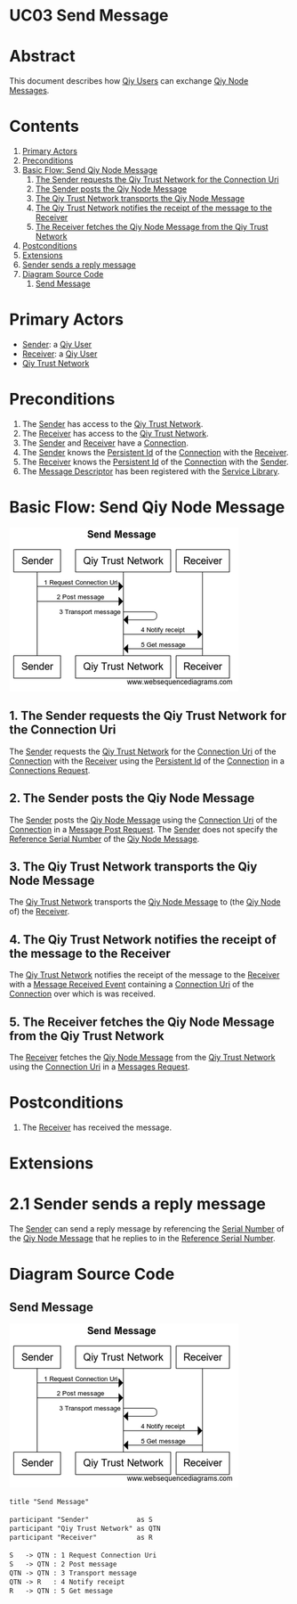 # UC03 Send Message

# Abstract

This document describes how [Qiy Users](../Definitions.md#qiy-user) can exchange [Qiy Node Messages](../Definitions.md#qiy-node-message).

# Contents


1. [Primary Actors](#primary-actors)
1. [Preconditions](#preconditions)
1. [Basic Flow: Send Qiy Node Message](#basic-flow-send-qiy-node-message)
	1. [The Sender requests the Qiy Trust Network for the Connection Uri](#1-the-sender-requests-the-qiy-trust-network-for-the-connection-uri)
	1. [The Sender posts the Qiy Node Message](#2-the-sender-posts-the-qiy-node-message)
	1. [The Qiy Trust Network transports the Qiy Node Message](#3-the-qiy-trust-network-transports-the-qiy-node-message)
	1. [The Qiy Trust Network notifies the receipt of the message to the Receiver](#4-the-qiy-trust-network-notifies-the-receipt-of-the-message-to-the-receiver)
	1. [The Receiver fetches the Qiy Node Message from the Qiy Trust Network](#5-the-receiver-fetches-the-qiy-node-message-from-the-qiy-trust-network)
1. [Postconditions](#postconditions)
1. [Extensions](#extensions)
1. [Sender sends a reply message](#21-sender-sends-a-reply-message)
1. [Diagram Source Code](#diagram-source-code)
	1. [Send Message](#send-message)

# Primary Actors

* [Sender](../Definitions.md#sender): a [Qiy User](../Definitions.md#qiy-user)
* [Receiver](../Definitions.md#receiver): a [Qiy User](../Definitions.md#qiy-user)
* [Qiy Trust Network](../Definitions.md#qiy-trust-network)

# Preconditions

1. The [Sender](../Definitions.md#sender) has access to the [Qiy Trust Network](../Definitions.md#qiy-trust-network).
1. The [Receiver](../Definitions.md#receiver) has access to the [Qiy Trust Network](../Definitions.md#qiy-trust-network).
1. The [Sender](../Definitions.md#sender) and [Receiver](../Definitions.md#receiver) have a [Connection](../Definitions.md#connection).
1. The [Sender](../Definitions.md#sender) knows the [Persistent Id](../Definitions.md#persistent-id) of the [Connection](../Definitions.md#connection) with the [Receiver](../Definitions.md#receiver).
1. The [Receiver](../Definitions.md#receiver) knows the [Persistent Id](../Definitions.md#persistent-id) of the [Connection](../Definitions.md#connection) with the [Sender](../Definitions.md#sender).
1. The [Message Descriptor](../Definitions.md#message-descriptor) has been registered with the [Service Library](../Definitions.md#service-library).

# Basic Flow: Send Qiy Node Message

![Send Message](../images/Send_Message_-_UC03.png)

## 1. The Sender requests the Qiy Trust Network for the Connection Uri

The [Sender](../Definitions.md#sender) requests the [Qiy Trust Network](../Definitions.md#qiy-trust-network) for the [Connection Uri](../Definitions.md#connection-uri) of the [Connection](../Definitions.md#connection) with the [Receiver](../Definitions.md#receiver) using the [Persistent Id](../Definitions.md#persistent-id) of the [Connection](../Definitions.md#connection) in a [Connections Request](../Definitions.md#connections-request).

## 2. The Sender posts the Qiy Node Message

The [Sender](../Definitions.md#sender) posts the [Qiy Node Message](../Definitions.md#qiy-node-message) using the [Connection Uri](../Definitions.md#connection-uri) of the [Connection](../Definitions.md#connection) in a [Message Post Request](../Definitions.md#message-post-request).
The [Sender](../Definitions.md#sender) does not specify the [Reference Serial Number](../Definitions.md#reference-serial-number) of the [Qiy Node Message](../Definitions.md#qiy-node-message).

## 3. The Qiy Trust Network transports the Qiy Node Message

The [Qiy Trust Network](../Definitions.md#qiy-trust-network) transports the [Qiy Node Message](../Definitions.md#qiy-node-message) to (the [Qiy Node](../Definitions.md#qiy-node) of) the [Receiver](../Definitions.md#receiver).

## 4. The Qiy Trust Network notifies the receipt of the message to the Receiver

The [Qiy Trust Network](../Definitions.md#qiy-trust-network) notifies the receipt of the message to the [Receiver](../Definitions.md#receiver) with a [Message Received Event](../Definitions.md#message-received-event) containing a [Connection Uri](../Definitions.md#connection-uri) of the [Connection](../Definitions.md#connection) over which is was received.

## 5. The Receiver fetches the Qiy Node Message from the Qiy Trust Network

The [Receiver](../Definitions.md#receiver) fetches the [Qiy Node Message](../Definitions.md#qiy-node-message) from the [Qiy Trust Network](../Definitions.md#qiy-trust-network) using the [Connection Uri](../Definitions.md#connection-uri) in a [Messages Request](../Definitions.md#messages-request).


# Postconditions

1. The [Receiver](../Definitions.md#receiver) has received the message.

# Extensions

# 2.1 Sender sends a reply message

The [Sender](../Definitions.md#sender) can send a reply message by referencing the [Serial Number](../Definitions.md#serial-number) of the [Qiy Node Message](../Definitions.md#qiy-node-message) that he replies to in the [Reference Serial Number](../Definitions.md#reference-serial-number). 


# Diagram Source Code

## Send Message

![Send Message](../images/Send_Message_-_UC03.png)

```
title "Send Message"

participant "Sender"            as S
participant "Qiy Trust Network" as QTN
participant "Receiver"          as R

S   -> QTN : 1 Request Connection Uri
S   -> QTN : 2 Post message
QTN -> QTN : 3 Transport message
QTN -> R   : 4 Notify receipt
R   -> QTN : 5 Get message
```

